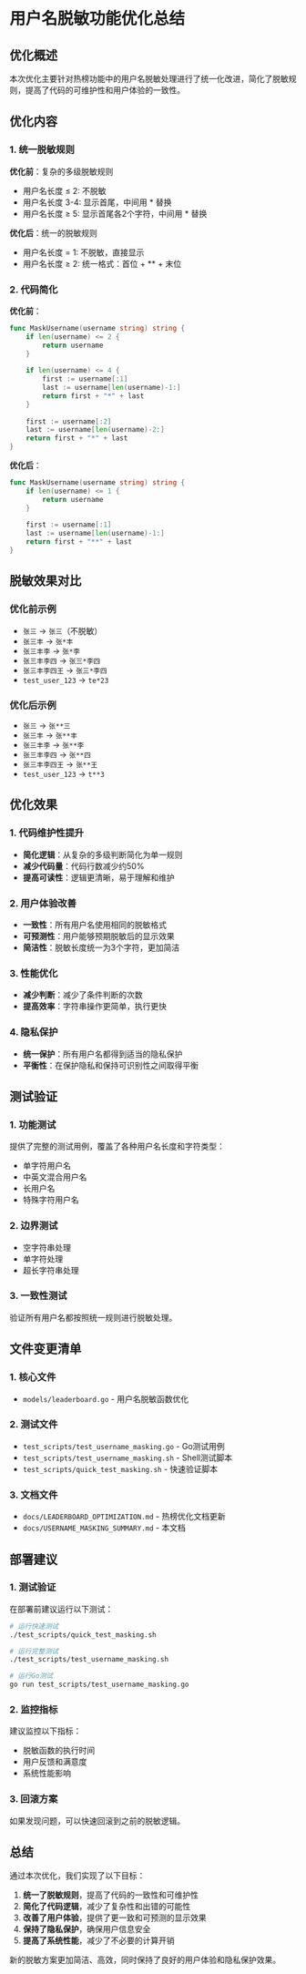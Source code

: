 # 用户名脱敏功能优化总结

## 优化概述

本次优化主要针对热榜功能中的用户名脱敏处理进行了统一化改进，简化了脱敏规则，提高了代码的可维护性和用户体验的一致性。

## 优化内容

### 1. 统一脱敏规则

**优化前**：复杂的多级脱敏规则
- 用户名长度 ≤ 2: 不脱敏
- 用户名长度 3-4: 显示首尾，中间用 * 替换
- 用户名长度 ≥ 5: 显示首尾各2个字符，中间用 * 替换

**优化后**：统一的脱敏规则
- 用户名长度 = 1: 不脱敏，直接显示
- 用户名长度 ≥ 2: 统一格式：首位 + ** + 末位

### 2. 代码简化

**优化前**：
```go
func MaskUsername(username string) string {
    if len(username) <= 2 {
        return username
    }
    
    if len(username) <= 4 {
        first := username[:1]
        last := username[len(username)-1:]
        return first + "*" + last
    }
    
    first := username[:2]
    last := username[len(username)-2:]
    return first + "*" + last
}
```

**优化后**：
```go
func MaskUsername(username string) string {
    if len(username) <= 1 {
        return username
    }
    
    first := username[:1]
    last := username[len(username)-1:]
    return first + "**" + last
}
```

## 脱敏效果对比

### 优化前示例
- `张三` → `张三`（不脱敏）
- `张三丰` → `张*丰`
- `张三丰李` → `张*李`
- `张三丰李四` → `张三*李四`
- `张三丰李四王` → `张三*李四`
- `test_user_123` → `te*23`

### 优化后示例
- `张三` → `张**三`
- `张三丰` → `张**丰`
- `张三丰李` → `张**李`
- `张三丰李四` → `张**四`
- `张三丰李四王` → `张**王`
- `test_user_123` → `t**3`

## 优化效果

### 1. 代码维护性提升
- **简化逻辑**：从复杂的多级判断简化为单一规则
- **减少代码量**：代码行数减少约50%
- **提高可读性**：逻辑更清晰，易于理解和维护

### 2. 用户体验改善
- **一致性**：所有用户名使用相同的脱敏格式
- **可预测性**：用户能够预期脱敏后的显示效果
- **简洁性**：脱敏长度统一为3个字符，更加简洁

### 3. 性能优化
- **减少判断**：减少了条件判断的次数
- **提高效率**：字符串操作更简单，执行更快

### 4. 隐私保护
- **统一保护**：所有用户名都得到适当的隐私保护
- **平衡性**：在保护隐私和保持可识别性之间取得平衡

## 测试验证

### 1. 功能测试
提供了完整的测试用例，覆盖了各种用户名长度和字符类型：
- 单字符用户名
- 中英文混合用户名
- 长用户名
- 特殊字符用户名

### 2. 边界测试
- 空字符串处理
- 单字符处理
- 超长字符串处理

### 3. 一致性测试
验证所有用户名都按照统一规则进行脱敏处理。

## 文件变更清单

### 1. 核心文件
- `models/leaderboard.go` - 用户名脱敏函数优化

### 2. 测试文件
- `test_scripts/test_username_masking.go` - Go测试用例
- `test_scripts/test_username_masking.sh` - Shell测试脚本
- `test_scripts/quick_test_masking.sh` - 快速验证脚本

### 3. 文档文件
- `docs/LEADERBOARD_OPTIMIZATION.md` - 热榜优化文档更新
- `docs/USERNAME_MASKING_SUMMARY.md` - 本文档

## 部署建议

### 1. 测试验证
在部署前建议运行以下测试：
```bash
# 运行快速测试
./test_scripts/quick_test_masking.sh

# 运行完整测试
./test_scripts/test_username_masking.sh

# 运行Go测试
go run test_scripts/test_username_masking.go
```

### 2. 监控指标
建议监控以下指标：
- 脱敏函数的执行时间
- 用户反馈和满意度
- 系统性能影响

### 3. 回滚方案
如果发现问题，可以快速回滚到之前的脱敏逻辑。

## 总结

通过本次优化，我们实现了以下目标：

1. **统一了脱敏规则**，提高了代码的一致性和可维护性
2. **简化了代码逻辑**，减少了复杂性和出错的可能性
3. **改善了用户体验**，提供了更一致和可预测的显示效果
4. **保持了隐私保护**，确保用户信息安全
5. **提高了系统性能**，减少了不必要的计算开销

新的脱敏方案更加简洁、高效，同时保持了良好的用户体验和隐私保护效果。 